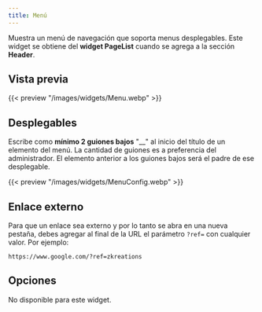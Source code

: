 ```yaml
---
title: Menú
---
```


Muestra un menú de navegación que soporta menus desplegables. Este widget se obtiene del **widget PageList** cuando se agrega a la sección **Header**.

## Vista previa

{{< preview "/images/widgets/Menu.webp" >}}

## Desplegables

Escribe como **mínimo 2 guiones bajos** "__" al inicio del título de un elemento del menú. La cantidad de guiones es a preferencia del administrador. El elemento anterior a los guiones bajos será el padre de ese desplegable.

{{< preview "/images/widgets/MenuConfig.webp" >}}

## Enlace externo

Para que un enlace sea externo y por lo tanto se abra en una nueva pestaña, debes agregar al final de la URL el parámetro `?ref=` con cualquier valor. Por ejemplo:

```text
https://www.google.com/?ref=zkreations
```

## Opciones

No disponible para este widget.
